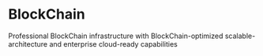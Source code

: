 # BlockChain
Professional BlockChain infrastructure with BlockChain-optimized scalable-architecture and enterprise cloud-ready capabilities
